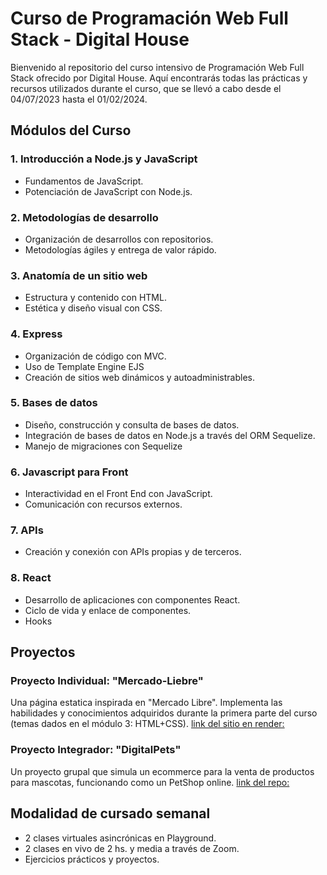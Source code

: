 # Curso de Programación Web Full Stack - Digital House

Bienvenido al repositorio del curso intensivo de Programación Web Full Stack ofrecido por Digital House. Aquí encontrarás todas las prácticas y recursos utilizados durante el curso, que se llevó a cabo desde el 04/07/2023 hasta el 01/02/2024.

## Módulos del Curso

### 1. Introducción a Node.js y JavaScript
- Fundamentos de JavaScript.
- Potenciación de JavaScript con Node.js.

### 2. Metodologías de desarrollo
- Organización de desarrollos con repositorios.
- Metodologías ágiles y entrega de valor rápido.

### 3. Anatomía de un sitio web
- Estructura y contenido con HTML.
- Estética y diseño visual con CSS.

### 4. Express
- Organización de código con MVC.
- Uso de Template Engine EJS
- Creación de sitios web dinámicos y autoadministrables.

### 5. Bases de datos
- Diseño, construcción y consulta de bases de datos.
- Integración de bases de datos en Node.js a través del ORM Sequelize.
- Manejo de migraciones con Sequelize

### 6. Javascript para Front
- Interactividad en el Front End con JavaScript.
- Comunicación con recursos externos.

### 7. APIs
- Creación y conexión con APIs propias y de terceros.

### 8. React
- Desarrollo de aplicaciones con componentes React.
- Ciclo de vida y enlace de componentes.
- Hooks

## Proyectos

### Proyecto Individual: "Mercado-Liebre"
Una página estatica inspirada en "Mercado Libre". Implementa las habilidades y conocimientos adquiridos durante la primera parte del curso (temas dados en el módulo 3: HTML+CSS). 
[link del sitio en render:](https://mercadoliebre-lucas.onrender.com/)

### Proyecto Integrador: "DigitalPets"
Un proyecto grupal que simula un ecommerce para la venta de productos para mascotas, funcionando como un PetShop online.
[link del repo:](https://github.com/victoriasuarez/grupo_3_DigitalPets)


## Modalidad de cursado semanal
- 2 clases virtuales asincrónicas en Playground.
- 2 clases en vivo de 2 hs. y media a través de Zoom.
- Ejercicios prácticos y proyectos.
